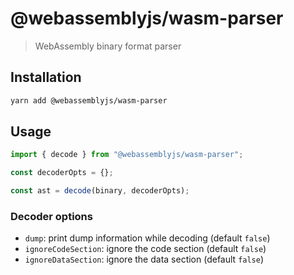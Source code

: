 # @webassemblyjs/wasm-parser

> WebAssembly binary format parser

## Installation

```bash
yarn add @webassemblyjs/wasm-parser
```

## Usage

```javascript
import { decode } from "@webassemblyjs/wasm-parser";

const decoderOpts = {};

const ast = decode(binary, decoderOpts);
```

### Decoder options

* `dump`: print dump information while decoding \(default `false`\)
* `ignoreCodeSection`: ignore the code section \(default `false`\)
* `ignoreDataSection`: ignore the data section \(default `false`\)

